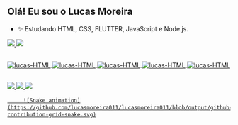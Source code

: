 ## Olá! Eu sou o Lucas Moreira

- ✨ Estudando HTML, CSS, FLUTTER, JavaScript e Node.js.

<div>
     <a href="https://github.com/Lucasmoreira011">
     <img height="180em" src="https://github-readme-stats.vercel.app/api?username=lucasmoreira011&show_icons=true&theme=dracula&include_all_commits=true&count_private=true"/>
     <img height="180" src="https://github-readme-stats.vercel.app/api/top-langs/?username=lucasmoreira011&layout=compact&langs_count=16&theme=dracula"/>   
</div>
  
  ##
  
  <div>
    <img align="center" alt="lucas-HTML" height="40" width="50" src="https://cdn.jsdelivr.net/gh/devicons/devicon/icons/html5/html5-original.svg" />
    <img align="center" alt="lucas-HTML" height="40" width="50" src="https://cdn.jsdelivr.net/gh/devicons/devicon/icons/css3/css3-original.svg" />
    <img align="center" alt="lucas-HTML" height="40" width="50" src="https://cdn.jsdelivr.net/gh/devicons/devicon/icons/flutter/flutter-original.svg" />
    <img align="center" alt="lucas-HTML" height="40" width="50" src="https://cdn.jsdelivr.net/gh/devicons/devicon/icons/javascript/javascript-original.svg" />
    <img align="center" alt="lucas-HTML" height="40" width="50" src="https://cdn.jsdelivr.net/gh/devicons/devicon/icons/nodejs/nodejs-original.svg" />
    
  </div>
  
  ##
  
  <div>
    <a href="https://www.instagram.com/lcs_carv77/" target="blank"><img src="https://img.shields.io/badge/Instagram-E4405F?style=for-the-badge&logo=instagram&logoColor=white">
    <a href="mailto:contatolucascarv@gmail.com" target="blank"><img src="https://img.shields.io/badge/Gmail-D14836?style=for-the-badge&logo=gmail&logoColor=white">
    <a href="https://www.linkedin.com/in/lucas-moreira-684090133/" target="blank"><img src="https://img.shields.io/badge/LinkedIn-0077B5?style=for-the-badge&logo=linkedin&logoColor=white"
  </div>

         ![Snake animation](https://github.com/lucasmoreira011/lucasmoreira011/blob/output/github-contribution-grid-snake.svg)
